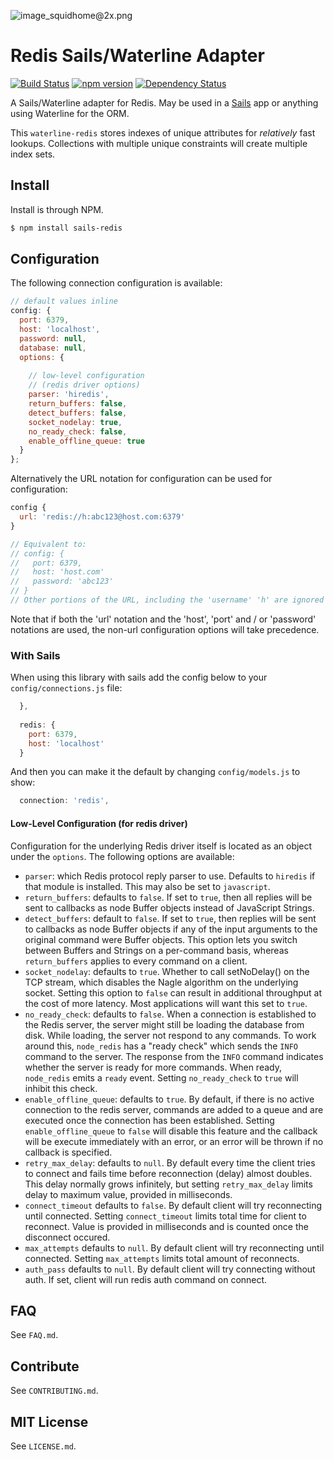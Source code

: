 ![image_squidhome@2x.png](http://i.imgur.com/RIvu9.png)

# Redis Sails/Waterline Adapter 
[![Build Status](https://travis-ci.org/balderdashy/sails-redis.svg?branch=master)](https://travis-ci.org/balderdashy/sails-redis)
[![npm version](https://badge.fury.io/js/sails-redis.svg)](http://badge.fury.io/js/sails-redis)
[![Dependency Status](https://david-dm.org/balderdashy/sails-redis.svg)](https://david-dm.org/balderdashy/sails-redis)

A Sails/Waterline adapter for Redis. May be used in a [Sails](https://github.com/balderdashy/sails) app or anything using Waterline for the ORM.

This `waterline-redis` stores indexes of unique attributes for *relatively* fast lookups. Collections with multiple unique constraints will create multiple index sets.


## Install

Install is through NPM.

```bash
$ npm install sails-redis
```

## Configuration

The following connection configuration is available:

```javascript
// default values inline
config: {
  port: 6379,
  host: 'localhost',
  password: null,
  database: null,
  options: {
  
    // low-level configuration
    // (redis driver options)
    parser: 'hiredis',
    return_buffers: false,
    detect_buffers: false,
    socket_nodelay: true,
    no_ready_check: false,
    enable_offline_queue: true
  }
};
```

Alternatively the URL notation for configuration can be used for configuration:

``` javascript
config {
  url: 'redis://h:abc123@host.com:6379'
}

// Equivalent to:
// config: {
//   port: 6379,
//   host: 'host.com'
//   password: 'abc123'
// }
// Other portions of the URL, including the 'username' 'h' are ignored
```

Note that if both the 'url' notation and the 'host', 'port' and / or 'password' notations are used, the non-url configuration options will take precedence.

### With Sails

When using this library with sails add the config below to your `config/connections.js` file:

```js
  },
  
  redis: {
    port: 6379,
    host: 'localhost'
  }

```

And then you can make it the default by changing `config/models.js` to show:

```js
  connection: 'redis',
```

#### Low-Level Configuration (for redis driver)

Configuration for the underlying Redis driver itself is located as an object under the `options`.  The following options are available:

* `parser`: which Redis protocol reply parser to use.  Defaults to `hiredis` if that module is installed.
This may also be set to `javascript`.
* `return_buffers`: defaults to `false`.  If set to `true`, then all replies will be sent to callbacks as node Buffer
objects instead of JavaScript Strings.
* `detect_buffers`: default to `false`. If set to `true`, then replies will be sent to callbacks as node Buffer objects
if any of the input arguments to the original command were Buffer objects.
This option lets you switch between Buffers and Strings on a per-command basis, whereas `return_buffers` applies to
every command on a client.
* `socket_nodelay`: defaults to `true`. Whether to call setNoDelay() on the TCP stream, which disables the
Nagle algorithm on the underlying socket.  Setting this option to `false` can result in additional throughput at the
cost of more latency.  Most applications will want this set to `true`.
* `no_ready_check`: defaults to `false`. When a connection is established to the Redis server, the server might still
be loading the database from disk.  While loading, the server not respond to any commands.  To work around this,
`node_redis` has a "ready check" which sends the `INFO` command to the server.  The response from the `INFO` command
indicates whether the server is ready for more commands.  When ready, `node_redis` emits a `ready` event.
Setting `no_ready_check` to `true` will inhibit this check.
* `enable_offline_queue`: defaults to `true`. By default, if there is no active
connection to the redis server, commands are added to a queue and are executed
once the connection has been established. Setting `enable_offline_queue` to
`false` will disable this feature and the callback will be execute immediately
with an error, or an error will be thrown if no callback is specified.
* `retry_max_delay`: defaults to `null`. By default every time the client tries to connect and fails time before
reconnection (delay) almost doubles. This delay normally grows infinitely, but setting `retry_max_delay` limits delay
to maximum value, provided in milliseconds.
* `connect_timeout` defaults to `false`. By default client will try reconnecting until connected. Setting `connect_timeout`
limits total time for client to reconnect. Value is provided in milliseconds and is counted once the disconnect occured.
* `max_attempts` defaults to `null`. By default client will try reconnecting until connected. Setting `max_attempts`
limits total amount of reconnects.
* `auth_pass` defaults to `null`. By default client will try connecting without auth. If set, client will run redis auth command on connect.

## FAQ

See `FAQ.md`.



## Contribute

See `CONTRIBUTING.md`.


## MIT License

See `LICENSE.md`.
